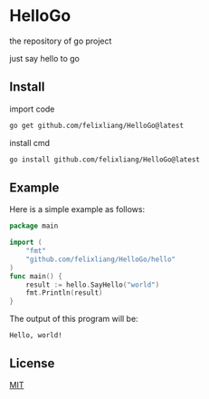 # HelloGo
the repository of go project

just say hello to go

## Install
import code 
```bash
go get github.com/felixliang/HelloGo@latest
```

install cmd
```bash
go install github.com/felixliang/HelloGo@latest
```

## Example
Here is a simple example as follows:

```go
package main

import (
    "fmt"
    "github.com/felixliang/HelloGo/hello"
)
func main() {
    result := hello.SayHello("world")
    fmt.Println(result)
}
```

The output of this program will be:
```
Hello, world!
``` 

## License
[MIT](https://choosealicense.com/licenses/mit/)
